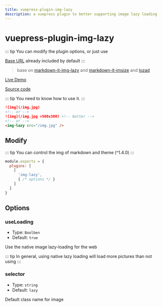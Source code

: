 ```yaml
---
title: vuepress-plugin-img-lazy
description: a vuepress plugin to better supporting image lazy loading
---
```


# vuepress-plugin-img-lazy <Badge text="^1.3.7"/>

::: tip
You can modify the plugin options, or just use

[Base URL](https://vuepress.vuejs.org/guide/assets.html#rBase%20URL) already included by default
:::

> base on [markdown-it-img-lazy](https://github.com/tolking/markdown-it-img-lazy) and [markdown-it-imsize](https://github.com/tatsy/markdown-it-imsize) and [lozad](https://github.com/ApoorvSaxena/lozad.js)

[Live Demo](https://tolking.github.io/vuepress-plugin-img-lazy/preview.html)

[Source code](https://github.com/tolking/vuepress-plugin-img-lazy)

::: tip
You need to know how to use it.
:::

``` md
![img](/img.jpg)
<!-- or -->
![img](/img.jpg =500x300) <!-- better -->
<!-- or -->
<img-lazy src="/img.jpg" />
```

## Modify

::: tip
You can control the img of markdown and theme (^1.4.0)
:::

``` js
module.exports = {
  plugins: [
    [
      'img-lazy',
      { /* options */ }
    ]
  ]
}
```

## Options

### useLoading

- Type: `Boolben`
- Default: `true`

Use the native image lazy-loading for the web

::: tip
In general, using native lazy loading will load more pictures than not using
:::

### selector

- Type: `string`
- Default: `lazy`

Default class name for image
